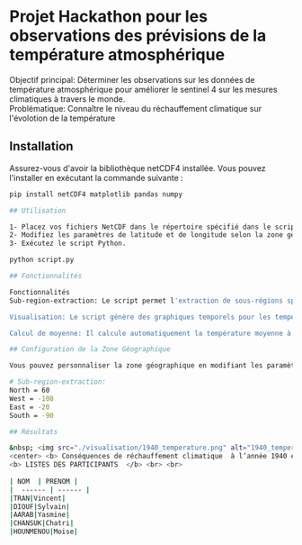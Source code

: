 # Projet Hackathon pour les observations des prévisions de la température atmosphérique

Objectif principal:  Déterminer les observations sur les données de température atmosphérique pour améliorer le sentinel 4 sur les mesures climatiques à travers le monde. <br>
Problématique: Connaître le niveau du réchauffement climatique sur l'évolotion de la température <br>

## Installation

Assurez-vous d'avoir la bibliothèque netCDF4 installée. Vous pouvez l'installer en exécutant la commande suivante :

```bash
pip install netCDF4 matplotlib pandas numpy

## Utilisation 

1- Placez vos fichiers NetCDF dans le répertoire spécifié dans le script.
2- Modifiez les paramètres de latitude et de longitude selon la zone géographique qui vous intéresse.
3- Exécutez le script Python.

python script.py

## Fonctionnalités

Fonctionnalités
Sub-region-extraction: Le script permet l'extraction de sous-régions spécifiques en ajustant les paramètres de latitude et de longitude.

Visualisation: Le script génère des graphiques temporels pour les températures atmosphériques à différentes pressions (500hPa et 1000hPa).

Calcul de moyenne: Il calcule automatiquement la température moyenne à différentes pressions pour l'année spécifiée.

## Configuration de la Zone Géographique

Vous pouvez personnaliser la zone géographique en modifiant les paramètres suivants dans le script :

# Sub-region-extraction:
North = 60
West = -108
East = -20
South = -90 

## Résultats

&nbsp; <img src="./visualisation/1940_temperature.png" alt="1940_temperature.png" width="550" height="300" /> &nbsp; &nbsp; <img src="./visualisation/2023_temperature.png" alt="2023_temperature.png" width="550" height="300" />  <br>
<center> <b> Conséquences de réchauffement climatique  à l’année 1940 et  2023 pour la période d’été </b> </center> <br> 
<b> LISTES DES PARTICIPANTS  </b> <br> <br> 
   
| NOM  | PRENOM |
|  ------ | ------ |
|TRAN|Vincent|
|DIOUF|Sylvain|
|AARAB|Yasmine|
|CHANSUK|Chatri|
|HOUNMENOU|Moise|



